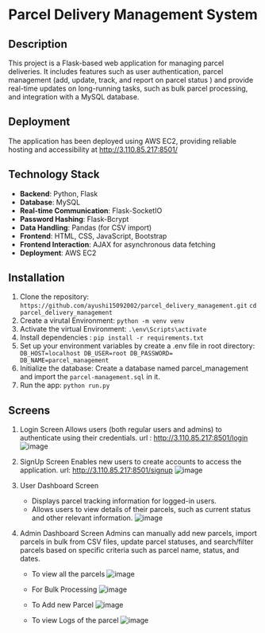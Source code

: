 # Parcel Delivery Management System

## Description
This project is a Flask-based web application for managing parcel deliveries. It includes features such as user authentication, parcel management (add, update, track, and report on parcel status ) and provide real-time updates on long-running tasks, such as bulk parcel processing, and integration with a MySQL database.

## Deployment 
The application has been deployed using AWS EC2, providing reliable hosting and accessibility at http://3.110.85.217:8501/

## Technology Stack
- **Backend**: Python, Flask
- **Database**: MySQL
- **Real-time Communication**: Flask-SocketIO
- **Password Hashing**: Flask-Bcrypt
- **Data Handling**: Pandas (for CSV import)
- **Frontend**: HTML, CSS, JavaScript, Bootstrap
- **Frontend Interaction**: AJAX for asynchronous data fetching
- **Deployment**: AWS EC2

## Installation
1. Clone the repository: `https://github.com/ayushi15092002/parcel_delivery_management.git` `cd parcel_delivery_management`
2. Create a virutal Environment:  `python -m venv venv`
3. Activate the virtual Environment:  `.\env\Scripts\activate`
4. Install dependencies : `pip install -r requirements.txt`
5. Set up your environment variables by create a .env file in root directory:
    `
     DB_HOST=localhost
     DB_USER=root
     DB_PASSWORD=
     DB_NAME=parcel_management`
6. Initialize the database:
   Create a database named parcel_management and import the `parcel-management.sql` in it. 
7. Run the app: `python run.py`
   
## Screens
1. Login Screen
   Allows users (both regular users and admins) to authenticate using their credentials.
   url : http://3.110.85.217:8501/login
   ![image](https://github.com/ayushi15092002/parcel_delivery_management/assets/87222543/d8b46edd-7d16-4e8d-9b67-af4c2eebd1bc)
   
2. SignUp Screen
   Enables new users to create accounts to access the application.
   url: http://3.110.85.217:8501/signup
   ![image](https://github.com/ayushi15092002/parcel_delivery_management/assets/87222543/4da4028d-af8f-4304-869b-4cfdcf94245b)

4. User Dashboard Screen
    - Displays parcel tracking information for logged-in users.
    - Allows users to view details of their parcels, such as current status and other relevant information.
    ![image](https://github.com/ayushi15092002/parcel_delivery_management/assets/87222543/f8b7ff1e-866e-422c-85d4-bdff3ce29de5)


5. Admin Dashboard Screen
    Admins can manually add new parcels, import parcels in bulk from CSV files, update parcel statuses, and search/filter parcels based on specific criteria such as parcel name, status,      and dates.
   
    - To view all the parcels 
       ![image](https://github.com/ayushi15092002/parcel_delivery_management/assets/87222543/de94714d-13f9-4b34-8b72-448402431556)
    
    - For Bulk Processing
      ![image](https://github.com/ayushi15092002/parcel_delivery_management/assets/87222543/a04328b6-741f-4ac6-b2cf-7cf438d69c49)
      
    - To Add new Parcel
      ![image](https://github.com/ayushi15092002/parcel_delivery_management/assets/87222543/6d3bbe30-2a94-45b4-b228-13bc55465ef2)
    
    - To view Logs of the parcel
      ![image](https://github.com/ayushi15092002/parcel_delivery_management/assets/87222543/b18f21c3-90aa-4d45-80a5-bcb676ec8be8)
    


